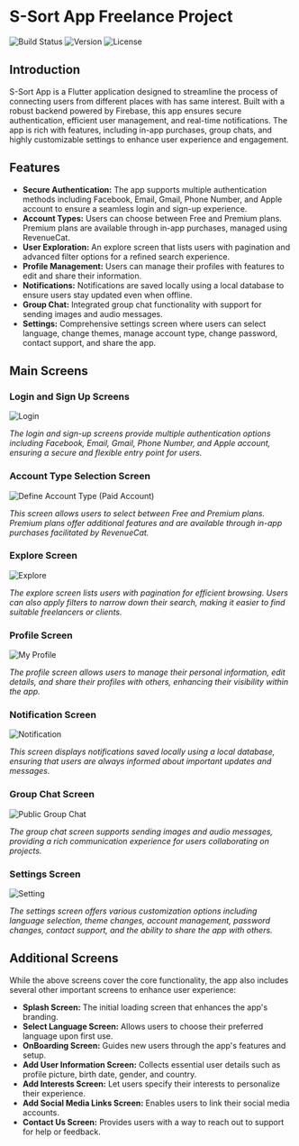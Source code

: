 # S-Sort App Freelance Project

![Build Status](https://img.shields.io/badge/build-passing-brightgreen)
![Version](https://img.shields.io/badge/version-1.0.0-blue)
![License](https://img.shields.io/badge/license-MIT-green)

## Introduction

S-Sort App is a Flutter application designed to streamline the process of connecting users from different places with has same interest. Built with a robust backend powered by Firebase, this app ensures secure authentication, efficient user management, and real-time notifications. The app is rich with features, including in-app purchases, group chats, and highly customizable settings to enhance user experience and engagement.

## Features

- **Secure Authentication:** The app supports multiple authentication methods including Facebook, Email, Gmail, Phone Number, and Apple account to ensure a seamless login and sign-up experience.
- **Account Types:** Users can choose between Free and Premium plans. Premium plans are available through in-app purchases, managed using RevenueCat.
- **User Exploration:** An explore screen that lists users with pagination and advanced filter options for a refined search experience.
- **Profile Management:** Users can manage their profiles with features to edit and share their information.
- **Notifications:** Notifications are saved locally using a local database to ensure users stay updated even when offline.
- **Group Chat:** Integrated group chat functionality with support for sending images and audio messages.
- **Settings:** Comprehensive settings screen where users can select language, change themes, manage account type, change password, contact support, and share the app.

## Main Screens

### Login and Sign Up Screens
![Login](https://github.com/asere1/S-Sort-App/assets/77078891/f147372e-0c2b-4de0-aadd-3f1e51545999)

*The login and sign-up screens provide multiple authentication options including Facebook, Email, Gmail, Phone Number, and Apple account, ensuring a secure and flexible entry point for users.*

### Account Type Selection Screen
![Define Account Type (Paid Account)](https://github.com/asere1/S-Sort-App/assets/77078891/7fcc10b9-45ff-456c-956e-3e1befed49c7)

*This screen allows users to select between Free and Premium plans. Premium plans offer additional features and are available through in-app purchases facilitated by RevenueCat.*

### Explore Screen
![Explore](https://github.com/asere1/S-Sort-App/assets/77078891/47af52b0-55d4-4355-a92e-5106a063aab8)

*The explore screen lists users with pagination for efficient browsing. Users can also apply filters to narrow down their search, making it easier to find suitable freelancers or clients.*

### Profile Screen
![My Profile](https://github.com/asere1/S-Sort-App/assets/77078891/9848f88b-8821-4cc5-9795-4eb8d6fca5e6)

*The profile screen allows users to manage their personal information, edit details, and share their profiles with others, enhancing their visibility within the app.*

### Notification Screen
![Notification](https://github.com/asere1/S-Sort-App/assets/77078891/115b290f-a321-4606-bac4-a1307ac75ef8)

*This screen displays notifications saved locally using a local database, ensuring that users are always informed about important updates and messages.*

### Group Chat Screen
![Public Group Chat](https://github.com/asere1/S-Sort-App/assets/77078891/32cd28f0-2559-4aa7-aa4d-bb08dc001e27)

*The group chat screen supports sending images and audio messages, providing a rich communication experience for users collaborating on projects.*

### Settings Screen
![Setting](https://github.com/asere1/S-Sort-App/assets/77078891/c6048b93-a72e-4a3d-8eb2-459da16a2804)

*The settings screen offers various customization options including language selection, theme changes, account management, password changes, contact support, and the ability to share the app with others.*

## Additional Screens

While the above screens cover the core functionality, the app also includes several other important screens to enhance user experience:

- **Splash Screen:** The initial loading screen that enhances the app's branding.
- **Select Language Screen:** Allows users to choose their preferred language upon first use.
- **OnBoarding Screen:** Guides new users through the app's features and setup.
- **Add User Information Screen:** Collects essential user details such as profile picture, birth date, gender, and country.
- **Add Interests Screen:** Let users specify their interests to personalize their experience.
- **Add Social Media Links Screen:** Enables users to link their social media accounts.
- **Contact Us Screen:** Provides users with a way to reach out to support for help or feedback.
